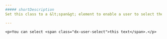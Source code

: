 ```yaml
---
##### shortDescription
Set this class to a &lt;span&gt; element to enable a user to select the text contained in this element.

---
```

<!--HTML-->
    <p>You can select <span class="dx-user-select">this text</span>.</p>